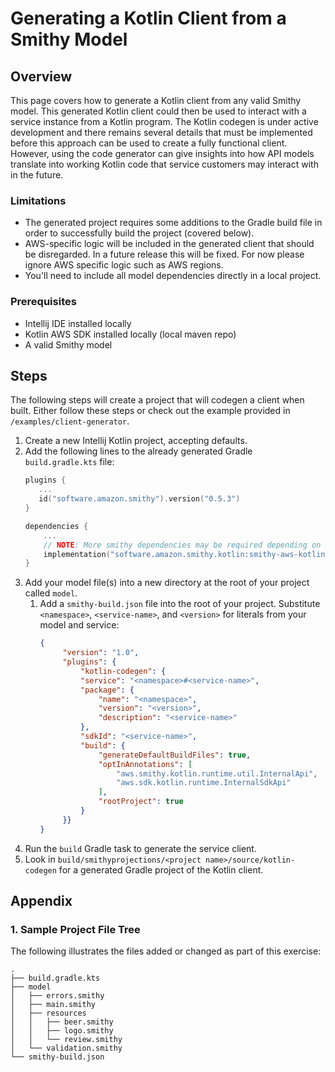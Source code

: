 # Generating a Kotlin Client from a Smithy Model

## Overview

This page covers how to generate a Kotlin client from any valid Smithy model.  This generated Kotlin client could then be used to interact with a service instance from a Kotlin program.  The Kotlin codegen is under active development and there remains several details that must be implemented before this approach can be used to create a fully functional client.  However, using the code generator can give insights into how API models translate into working Kotlin code that service customers may interact with in the future.

### Limitations

* The generated project requires some additions to the Gradle build file in order to successfully build the project (covered below).
* AWS-specific logic will be included in the generated client that should be disregarded.  In a future release this will be fixed.  For now please ignore AWS specific logic such as AWS regions.
* You'll need to include all model dependencies directly in a local project.

### Prerequisites

* Intellij IDE installed locally
* Kotlin AWS SDK installed locally (local maven repo)
* A valid Smithy model

## Steps

The following steps will create a project that will codegen a client when built. Either follow these steps or check out the example provided in `/examples/client-generator`.

1. Create a new Intellij Kotlin project, accepting defaults.
2. Add the following lines to the already generated Gradle `build.gradle.kts` file:
   ```kotlin
   plugins {
      ...
      id("software.amazon.smithy").version("0.5.3")
   }
   ```
   ```kotlin
   dependencies {
       ...
       // NOTE: More smithy dependencies may be required depending on what's referenced by your API models.
       implementation("software.amazon.smithy.kotlin:smithy-aws-kotlin-codegen:<latest version>")
   }
   ```
3. Add your model file(s) into a new directory at the root of your project called `model`.
   1. Add a `smithy-build.json` file into the root of your project.  Substitute `<namespace>`, `<service-name>`, and `<version>` for literals from your model and service:
      ```json
      {
           "version": "1.0",
           "plugins": {
               "kotlin-codegen": {
               "service": "<namespace>#<service-name>",
               "package": {
                   "name": "<namespace>",
                   "version": "<version>",
                   "description": "<service-name>"
               },
               "sdkId": "<service-name>",
               "build": {
                   "generateDefaultBuildFiles": true,
                   "optInAnnotations": [
                       "aws.smithy.kotlin.runtime.util.InternalApi",
                       "aws.sdk.kotlin.runtime.InternalSdkApi"
                   ],
                   "rootProject": true
               }
           }}
      }
      ```
4. Run the `build` Gradle task to generate the service client.
5. Look in `build/smithyprojections/<project name>/source/kotlin-codegen` for a generated Gradle project of the Kotlin client.

## Appendix

### 1. Sample Project File Tree

The following illustrates the files added or changed as part of this exercise:

```
.
├── build.gradle.kts
├── model
│   ├── errors.smithy
│   ├── main.smithy
│   ├── resources
│   │   ├── beer.smithy
│   │   ├── logo.smithy
│   │   └── review.smithy
│   └── validation.smithy
└── smithy-build.json
```
